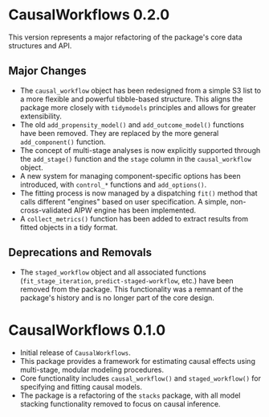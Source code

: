# CausalWorkflows 0.2.0

This version represents a major refactoring of the package's core data structures and API.

## Major Changes

*   The `causal_workflow` object has been redesigned from a simple S3 list to a more flexible and powerful tibble-based structure. This aligns the package more closely with `tidymodels` principles and allows for greater extensibility.
*   The old `add_propensity_model()` and `add_outcome_model()` functions have been removed. They are replaced by the more general `add_component()` function.
*   The concept of multi-stage analyses is now explicitly supported through the `add_stage()` function and the `stage` column in the `causal_workflow` object.
*   A new system for managing component-specific options has been introduced, with `control_*` functions and `add_options()`.
*   The fitting process is now managed by a dispatching `fit()` method that calls different "engines" based on user specification. A simple, non-cross-validated AIPW engine has been implemented.
*   A `collect_metrics()` function has been added to extract results from fitted objects in a tidy format.

## Deprecations and Removals

*   The `staged_workflow` object and all associated functions (`fit_stage_iteration`, `predict-staged-workflow`, etc.) have been removed from the package. This functionality was a remnant of the package's history and is no longer part of the core design.

# CausalWorkflows 0.1.0

* Initial release of `CausalWorkflows`.
* This package provides a framework for estimating causal effects using multi-stage, modular modeling procedures.
* Core functionality includes `causal_workflow()` and `staged_workflow()` for specifying and fitting causal models.
* The package is a refactoring of the `stacks` package, with all model stacking functionality removed to focus on causal inference.